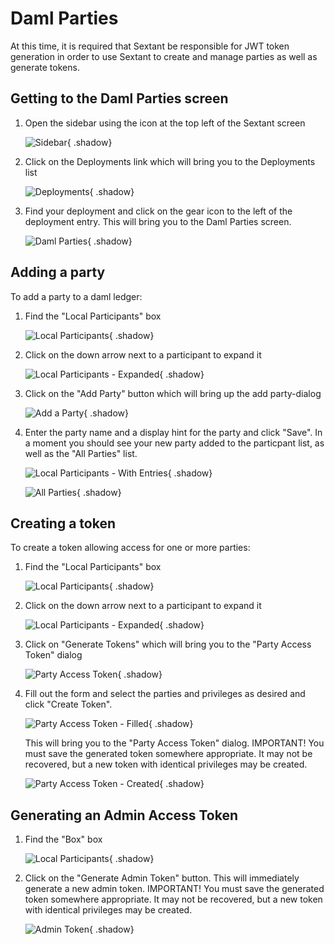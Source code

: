 # Daml Parties

At this time, it is required that Sextant be responsible for JWT token
generation in order to use Sextant to create and manage parties as well as
generate tokens.

## Getting to the Daml Parties screen

1. Open the sidebar using the icon at the top left of the Sextant screen

   ![Sidebar](../../images/sidebar.png){ .shadow}

1. Click on the Deployments link which will bring you to the Deployments list

   ![Deployments](../../images/deployment-list.png){ .shadow}

1. Find your deployment and click on the gear icon to the left of the deployment
   entry. This will bring you to the Daml Parties screen.

   ![Daml Parties](../../images/daml-parties-fresh.png){ .shadow}

## Adding a party

To add a party to a daml ledger:

1. Find the "Local Participants" box

   ![Local Participants](../../images/local-participants-closed.png){ .shadow}

1. Click on the down arrow next to a participant to expand it

   ![Local Participants - Expanded](../../images/local-participants-open-empty.png){ .shadow}

1. Click on the "Add Party" button which will bring up the add party-dialog

   ![Add a Party](../../images/add-party.png){ .shadow}

1. Enter the party name and a display hint for the party and click "Save". In a
   moment you should see your new party added to the particpant list, as well as
   the "All Parties" list.

   ![Local Participants - With Entries](../../images/local-participants-with-entries.png){ .shadow}

   ![All Parties](../../images/all-parties.png){ .shadow}

## Creating a token

To create a token allowing access for one or more parties:

1. Find the "Local Participants" box

   ![Local Participants](../../images/local-participants-closed.png){ .shadow}

1. Click on the down arrow next to a participant to expand it

   ![Local Participants - Expanded](../../images/local-participants-multiple-parties.png){ .shadow}

1. Click on "Generate Tokens" which will bring you to the "Party Access Token"
   dialog

   ![Party Access Token](../../images/create-access-token-blank.png){ .shadow}

1. Fill out the form and select the parties and privileges as desired and click
   "Create Token".

   ![Party Access Token - Filled](../../images/create-access-token-filled.png){ .shadow}

   This will bring you to the "Party Access Token" dialog. IMPORTANT! You must
   save the generated token somewhere appropriate.  It may not be recovered,
   but a new token with identical privileges may be created.

   ![Party Access Token - Created](../../images/party-access-token.png){ .shadow}

## Generating an Admin Access Token

1. Find the "Box" box

   ![Local Participants](../../images/admin-box.png){ .shadow}

1. Click on the "Generate Admin Token" button. This will immediately generate
   a new admin token. IMPORTANT! You must
   save the generated token somewhere appropriate.  It may not be recovered,
   but a new token with identical privileges may be created.

   ![Admin Token](../../images/party-access-token.png){ .shadow}
